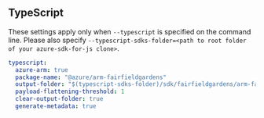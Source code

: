 ## TypeScript

These settings apply only when `--typescript` is specified on the command line.
Please also specify `--typescript-sdks-folder=<path to root folder of your azure-sdk-for-js clone>`.

``` yaml $(typescript)
typescript:
  azure-arm: true
  package-name: "@azure/arm-fairfieldgardens"
  output-folder: "$(typescript-sdks-folder)/sdk/fairfieldgardens/arm-fairfieldgardens"
  payload-flattening-threshold: 1
  clear-output-folder: true
  generate-metadata: true
```